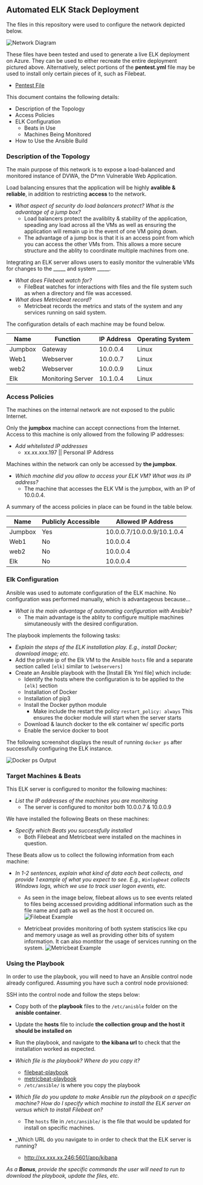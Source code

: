 ## Automated ELK Stack Deployment

The files in this repository were used to configure the network depicted below.  

![Network Diagram](Diagrams/cloud_diag.jpg)

These files have been tested and used to generate a live ELK deployment on Azure. They can be used to either recreate the entire deployment pictured above. Alternatively, select portions of the **pentest.yml** file may be used to install only certain pieces of it, such as Filebeat.

  - [Pentest File](https://github.com/halotx3/week-13-project/blob/main/Ansible/pentest.yml)

This document contains the following details:
- Description of the Topology
- Access Policies
- ELK Configuration
  - Beats in Use
  - Machines Being Monitored
- How to Use the Ansible Build


### Description of the Topology

The main purpose of this network is to expose a load-balanced and monitored instance of DVWA, the D*mn Vulnerable Web Application.

Load balancing ensures that the application will be highly **avalible & reliable**, in addition to restricting **access** to the network.
- _What aspect of security do load balancers protect? What is the advantage of a jump box?_
    + Load balancers protect the avaliblity & stability of the application, speading any load across all the VMs as well as ensuring the application will remain up in the event of one VM going down.
    + The advantage of a jump box is that it is an access point from which you can access the other VMs from. This allows a more secure structure and the ablity to coordinate multiple machines from one.

Integrating an ELK server allows users to easily monitor the vulnerable VMs for changes to the _____ and system _____.
- _What does Filebeat watch for?_
    + FileBeat watches for interactions with files and the file system such as when a directory and file was accessed.
- _What does Metricbeat record?_
    + Metricbeat records the metrics and stats of the system and any services running on said system.

The configuration details of each machine may be found below.

| Name    | Function          | IP Address | Operating System |
|---------|-------------------|------------|------------------|
| Jumpbox | Gateway           | 10.0.0.4   | Linux            |
| Web1    | Webserver         | 10.0.0.7   | Linux            |
| web2    | Webserver         | 10.0.0.9   | Linux            |
| Elk     | Monitoring Server | 10.1.0.4   | Linux            |

### Access Policies

The machines on the internal network are not exposed to the public Internet. 

Only the **jumpbox** machine can accept connections from the Internet. Access to this machine is only allowed from the following IP addresses:
- _Add whitelisted IP addresses_
    + xx.xx.xxx.197 || Personal IP Address

Machines within the network can only be accessed by **the jumpbox**.
- _Which machine did you allow to access your ELK VM? What was its IP address?_
    + The machine that accesses the ELK VM is the jumpbox, with an IP of 10.0.0.4.

A summary of the access policies in place can be found in the table below.

| Name    | Publicly Accessible  | Allowed IP Address         |
|---------|----------------------|----------------------------|
| Jumpbox | Yes                  | 10.0.0.7/10.0.0.9/10.1.0.4 |
| Web1    | No                   | 10.0.0.4                   |
| web2    | No                   | 10.0.0.4                   |
| Elk     | No                   | 10.0.0.4                   |

### Elk Configuration

Ansible was used to automate configuration of the ELK machine. No configuration was performed manually, which is advantageous because...
- _What is the main advantage of automating configuration with Ansible?_
    + The main advantage is the ablity to configure multiple machines simutaneously with the desired configuration.

The playbook implements the following tasks:
- _Explain the steps of the ELK installation play. E.g., install Docker; download image; etc._
- Add the private ip of the Elk VM to the Ansible `hosts` file and a separate section called `[elk]` similar to `[webservers]`
- Create an Ansible playbook with the [Install Elk Yml file] which include:
  + Identify the hosts where the configuration is to be applied to the `[elk]` section
  + Installation of Docker
  + Installation of pip3
  + Install the Docker python module
    + Make include the restart the policy `restart_policy: always` This ensures the docker module will start when the server starts
  + Download & launch docker to the elk container w/ specific ports
  + Enable the service docker to boot  

The following screenshot displays the result of running `docker ps` after successfully configuring the ELK instance.  

![Docker ps Output](Images/docker_ps_output.png)

### Target Machines & Beats
This ELK server is configured to monitor the following machines:
- _List the IP addresses of the machines you are monitoring_
    + The server is configured to monitor both 10.0.0.7 & 10.0.0.9 

We have installed the following Beats on these machines:
- _Specify which Beats you successfully installed_
    + Both Filebeat and Metricbeat were installed on the machines in question.

These Beats allow us to collect the following information from each machine:
- _In 1-2 sentences, explain what kind of data each beat collects, and provide 1 example of what you expect to see. E.g., `Winlogbeat` collects Windows logs, which we use to track user logon events, etc._
    + As seen in the image below, filebeat allows us to see events related to files being accessed providing additional information such as the file name and path as well as the host it occured on.
![Filebeat Example](Images/filebeat_example.png)

    + Metricbeat provides monitoring of both system statiscics like cpu and memory usage as well as providing other bits of system information. It can also montitor the usage of services running on the system.
![Metricbeat Example](Images/metricbeat_example.png)


### Using the Playbook
In order to use the playbook, you will need to have an Ansible control node already configured. Assuming you have such a control node provisioned: 

SSH into the control node and follow the steps below:
- Copy both of the **playbook** files to the `/etc/anisble` folder on the **anisble container**.
- Update the **hosts** file to include **the collection group and the host it should be installed on**
- Run the playbook, and navigate to **the kibana url** to check that the installation worked as expected.

- _Which file is the playbook? Where do you copy it?_
  + [filebeat-playbook](Ansible/filebeat-playbook.yml)
  + [metricbeat-playbook](Ansible/metricbeat-playbook.yml)
  + `/etc/ansible/` is where you copy the playbook

- _Which file do you update to make Ansible run the playbook on a specific machine? How do I specify which machine to install the ELK server on versus which to install Filebeat on?_
  + The `hosts` file in `/etc/ansible/` is the file that would be updated for install on specific machines.
- _Which URL do you navigate to in order to check that the ELK server is running?
    + http://xx.xxx.xx.246:5601/app/kibana

_As a **Bonus**, provide the specific commands the user will need to run to download the playbook, update the files, etc._
